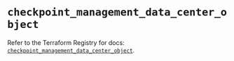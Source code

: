 # `checkpoint_management_data_center_object`

Refer to the Terraform Registry for docs: [`checkpoint_management_data_center_object`](https://registry.terraform.io/providers/checkpointsw/checkpoint/2.11.0/docs/resources/management_data_center_object).
